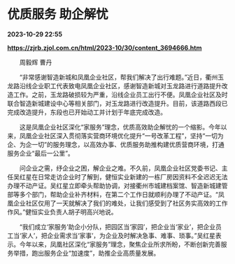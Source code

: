# 优质服务 助企解忧

**2023-10-29 22:55**

**https://zjrb.zjol.com.cn/html/2023-10/30/content_3694666.htm**

　　周毅辉 曹丹

　　“非常感谢智造新城和凤凰企业社区，帮我们解决了出行难题。”近日，衢州玉龙路沿线企业职工代表致电凤凰企业社区，感谢智造新城对玉龙路进行道路提升改造工作。之前，玉龙路破损较为严重，沿线企业员工出行不便。凤凰企业社区及时联合智造新城建设中心等相关部门，对玉龙路进行改造提升。目前，该道路西段已完成改造提升，东段也已开始动工并计划于年底完成改造。

　　这是凤凰企业社区深化“家服务”理念，优质高效助企解忧的一个缩影。今年以来，凤凰企业社区深入贯彻落实营商环境优化提升“一号改革工程”，坚持“一切为企、为企一切”的服务理念，以高效办事、优质服务助推构建优质营商环境，打通服务企业“最后一公里”。

　　问企业之需，纾企业之困，解企业之难。不久前，凤凰企业社区党委书记、主任吴红星在日常走访企业时了解到，健恒实业新建的一栋厂房因资料不全迟迟无法办理不动产证。吴红星立即牵头帮助协调，对接衢州市城建档案馆、智造新城建管部等多个部门，帮助企业补齐材料，在第二个工作日就顺利办理了不动产证。“凤凰企业社区仅用了一天就解决了我们的难处，让我们感受到了社区务实高效的工作作风。”健恒实业负责人胡子明高兴地说。

　　“我们成立‘家服务’助企小分队，把园区当‘家园’，把企业当‘家业’，把企业员工当‘家人’，把企业需求当‘家事’，为企业及时解决急事、难事、琐事。”吴红星表示。今年以来，凤凰社区深化“家服务”理念，聚焦企业所求所盼，不断创新完善服务举措，跑出服务企业“加速度”，助推企业高质量发展。